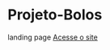 # Projeto-Bolos
 landing page
<a href="https://abioliver.github.io/Projeto-Bolos/"> Acesse o site<a _blank>
